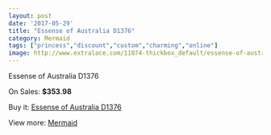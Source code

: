 ```yaml
---
layout: post
date: '2017-05-29'
title: "Essense of Australia D1376"
category: Mermaid
tags: ["princess","discount","custom","charming","online"]
image: http://www.extralace.com/11074-thickbox_default/essense-of-australia-d1376.jpg
---
```

Essense of Australia D1376

On Sales: **$353.98**
<a href="https://www.extralace.com/mermaid/5219-essense-of-australia-d1376.html"><amp-img layout="responsive" width="600" height="600" src="//www.extralace.com/11074-thickbox_default/essense-of-australia-d1376.jpg" alt="Essense of Australia D1376 0" /></a>
<a href="https://www.extralace.com/mermaid/5219-essense-of-australia-d1376.html"><amp-img layout="responsive" width="600" height="600" src="//www.extralace.com/11076-thickbox_default/essense-of-australia-d1376.jpg" alt="Essense of Australia D1376 1" /></a>
<a href="https://www.extralace.com/mermaid/5219-essense-of-australia-d1376.html"><amp-img layout="responsive" width="600" height="600" src="//www.extralace.com/11075-thickbox_default/essense-of-australia-d1376.jpg" alt="Essense of Australia D1376 2" /></a>

Buy it: [Essense of Australia D1376](https://www.extralace.com/mermaid/5219-essense-of-australia-d1376.html "Essense of Australia D1376")

View more: [Mermaid](https://www.extralace.com/5-mermaid "Mermaid")